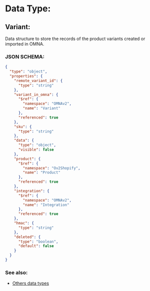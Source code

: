 # Data Type: 

## Variant:

Data structure to store the records of the product variants created or imported in OMNA.
    
### JSON SCHEMA:
```JSON
{
  "type": "object",
  "properties": {
    "remote_variant_id": {
      "type": "string"
    },
    "variant_in_omna": {
      "$ref": {
        "namespace": "OMNAv2",
        "name": "Variant"
      },
      "referenced": true
    },
    "sku": {
      "type": "string"
    },
    "data": {
      "type": "object",
      "visible": false
    },
    "product": {
      "$ref": {
        "namespace": "Ov2Shopify",
        "name": "Product"
      },
      "referenced": true
    },
    "integration": {
      "$ref": {
        "namespace": "OMNAv2",
        "name": "Integration"
      },
      "referenced": true
    },
    "hmac": {
      "type": "string"
    },
    "deleted": {
      "type": "boolean",
      "default": false
    }
  }
}
```

### See also:
* [Others data types](overview?id=Variant)